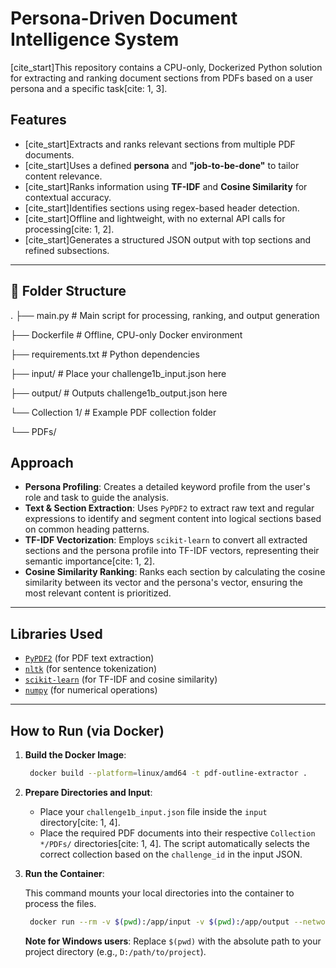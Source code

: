 # Persona-Driven Document Intelligence System

[cite_start]This repository contains a CPU-only, Dockerized Python solution for extracting and ranking document sections from PDFs based on a user persona and a specific task[cite: 1, 3].

## Features

-   [cite_start]Extracts and ranks relevant sections from multiple PDF documents.
-   [cite_start]Uses a defined **persona** and **"job-to-be-done"** to tailor content relevance.
-   [cite_start]Ranks information using **TF-IDF** and **Cosine Similarity** for contextual accuracy.
-   [cite_start]Identifies sections using regex-based header detection.
-   [cite_start]Offline and lightweight, with no external API calls for processing[cite: 1, 2].
-   [cite_start]Generates a structured JSON output with top sections and refined subsections.

---

## 📁 Folder Structure

.
├── main.py          # Main script for processing, ranking, and output generation 

├── Dockerfile       # Offline, CPU-only Docker environment 

├── requirements.txt   # Python dependencies 

├── input/           # Place your challenge1b_input.json here 

├── output/          # Outputs challenge1b_output.json here 

└── Collection 1/    # Example PDF collection folder 


└── PDFs/



## Approach

-   **Persona Profiling**: Creates a detailed keyword profile from the user's role and task to guide the analysis.
-   **Text & Section Extraction**: Uses `PyPDF2` to extract raw text and regular expressions to identify and segment content into logical sections based on common heading patterns.
-   **TF-IDF Vectorization**: Employs `scikit-learn` to convert all extracted sections and the persona profile into TF-IDF vectors, representing their semantic importance[cite: 1, 2].
-   **Cosine Similarity Ranking**: Ranks each section by calculating the cosine similarity between its vector and the persona's vector, ensuring the most relevant content is prioritized.

---

## Libraries Used

-   [`PyPDF2`](https://pypdf2.readthedocs.io/en/latest/) (for PDF text extraction) 
-   [`nltk`](https://www.nltk.org/) (for sentence tokenization) 
-   [`scikit-learn`](https://scikit-learn.org/stable/) (for TF-IDF and cosine similarity) 
-   [`numpy`](https://numpy.org/) (for numerical operations) 

---

## How to Run (via Docker)

1.  **Build the Docker Image**:

    ```bash
     docker build --platform=linux/amd64 -t pdf-outline-extractor .
    ```

2.  **Prepare Directories and Input**:
    -   Place your `challenge1b_input.json` file inside the `input` directory[cite: 1, 4].
    -   Place the required PDF documents into their respective `Collection */PDFs/` directories[cite: 1, 4]. The script automatically selects the correct collection based on the `challenge_id` in the input JSON.

3.  **Run the Container**:

    This command mounts your local directories into the container to process the files.

    ```bash
     docker run --rm -v $(pwd):/app/input -v $(pwd):/app/output --network none pdf-outline-extractor
    ```

    **Note for Windows users**: Replace `$(pwd)` with the absolute path to your project directory (e.g., `D:/path/to/project`).
